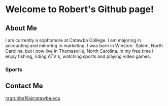 # Welcome to Robert's Github page!

## About Me

I am currently a sophomore at Catawba College. I am majoring in accounting and minoring in marketing. I was born in Winston- Salem, North Carolina, but i now live in Thomasville, North Carolina. In my free time I enjoy fishing, riding ATV's, watching sports and playing video games.

### Sports

## Contact Me
ragrubbs18@catawba.edu
